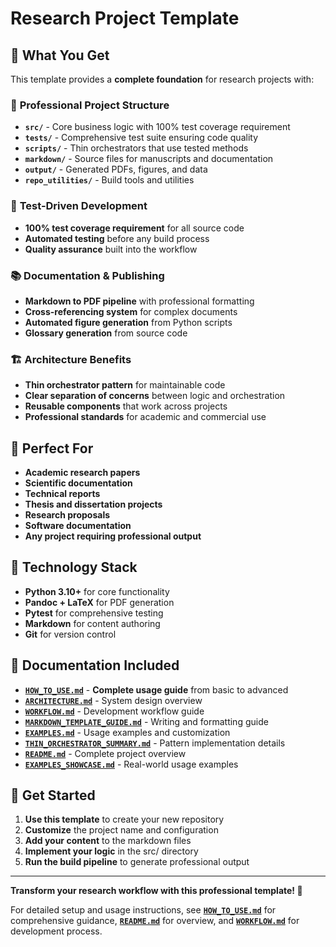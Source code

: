 # Research Project Template

## 🎯 What You Get

This template provides a **complete foundation** for research projects with:

### 📁 **Professional Project Structure**
- **`src/`** - Core business logic with 100% test coverage requirement
- **`tests/`** - Comprehensive test suite ensuring code quality
- **`scripts/`** - Thin orchestrators that use tested methods
- **`markdown/`** - Source files for manuscripts and documentation
- **`output/`** - Generated PDFs, figures, and data
- **`repo_utilities/`** - Build tools and utilities

### 🧪 **Test-Driven Development**
- **100% test coverage requirement** for all source code
- **Automated testing** before any build process
- **Quality assurance** built into the workflow

### 📚 **Documentation & Publishing**
- **Markdown to PDF pipeline** with professional formatting
- **Cross-referencing system** for complex documents
- **Automated figure generation** from Python scripts
- **Glossary generation** from source code

### 🏗️ **Architecture Benefits**
- **Thin orchestrator pattern** for maintainable code
- **Clear separation of concerns** between logic and orchestration
- **Reusable components** that work across projects
- **Professional standards** for academic and commercial use

## 🚀 **Perfect For**

- **Academic research papers**
- **Scientific documentation**
- **Technical reports**
- **Thesis and dissertation projects**
- **Research proposals**
- **Software documentation**
- **Any project requiring professional output**

## 🔧 **Technology Stack**

- **Python 3.10+** for core functionality
- **Pandoc + LaTeX** for PDF generation
- **Pytest** for comprehensive testing
- **Markdown** for content authoring
- **Git** for version control

## 📖 **Documentation Included**

- **[`HOW_TO_USE.md`](HOW_TO_USE.md)** - **Complete usage guide** from basic to advanced
- **[`ARCHITECTURE.md`](ARCHITECTURE.md)** - System design overview
- **[`WORKFLOW.md`](WORKFLOW.md)** - Development workflow guide
- **[`MARKDOWN_TEMPLATE_GUIDE.md`](MARKDOWN_TEMPLATE_GUIDE.md)** - Writing and formatting guide
- **[`EXAMPLES.md`](EXAMPLES.md)** - Usage examples and customization
- **[`THIN_ORCHESTRATOR_SUMMARY.md`](THIN_ORCHESTRATOR_SUMMARY.md)** - Pattern implementation details
- **[`README.md`](README.md)** - Complete project overview
- **[`EXAMPLES_SHOWCASE.md`](EXAMPLES_SHOWCASE.md)** - Real-world usage examples

## 🎉 **Get Started**

1. **Use this template** to create your new repository
2. **Customize** the project name and configuration
3. **Add your content** to the markdown files
4. **Implement your logic** in the src/ directory
5. **Run the build pipeline** to generate professional output

---

**Transform your research workflow with this professional template! 🚀**

For detailed setup and usage instructions, see **[`HOW_TO_USE.md`](HOW_TO_USE.md)** for comprehensive guidance, **[`README.md`](README.md)** for overview, and **[`WORKFLOW.md`](WORKFLOW.md)** for development process.
